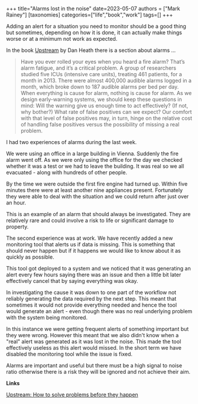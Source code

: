 +++
title="Alarms lost in the noise"
date=2023-05-07
authors = ["Mark Rainey"]
[taxonomies]
categories=["life","book","work"]
tags=[]
+++

Adding an alert for a situation you need to monitor should be a good thing but sometimes, depending on how it is done, it can actually make things worse or at a minimum not work as expected.

<!-- more -->

In the book [Upstream](https://www.amazon.co.uk/Upstream-solve-problems-before-happen-ebook/dp/B07VMVZ9MN) by Dan Heath there is a section about alarms ...

>Have you ever rolled your eyes when you heard a fire alarm? That’s alarm fatigue, and it’s a critical problem. A group of researchers studied five ICUs (intensive care units), treating 461 patients, for a month in 2013. There were almost 400,000 audible alarms logged in a month, which broke down to 187 audible alarms per bed per day. When everything is cause for alarm, nothing is cause for alarm. As we design early-warning systems, we should keep these questions in mind: Will the warning give us enough time to act effectively? (If not, why bother?) What rate of false positives can we expect? Our comfort with that level of false positives may, in turn, hinge on the relative cost of handling false positives versus the possibility of missing a real problem.

I had two experiences of alarms during the last week.

We were using an office in a large building in Vienna. Suddenly the fire alarm went off. As we were only using the office for the day we checked whether it was a test or we had to leave the building. It was real so we all evacuated - along with hundreds of other people.

By the time we were outside the first fire engine had turned up. Within five minutes there were at least another nine appliances present. Fortunately they were able to deal with the situation and we could return after just over an hour. 

This is an example of an alarm that should always be investigated. They are relatively rare and could involve a risk to life or significant damage to property.

The second experience was at work. We have recently added a new monitoring tool that alerts us if data is missing. This is something that should never happen but if it happens we would like to know about it as quickly as possible.

This tool got deployed to a system and we noticed that it was generating an alert every few hours saying there was an issue and then a little bit later effectively cancel that by saying everything was okay.

In investigating the cause it was down to one part of the workflow not reliably generating the data required by the next step. This meant that sometimes it would not provide everything needed and hence the tool would generate an alert - even though there was no real underlying problem with the system being monitored.

In this instance we were getting frequent alerts of something important but they were wrong. However this meant that we also didn't know when a "real" alert was generated as it was lost in the noise. This made the tool effectively useless as this alert would missed. In the short term we have disabled the monitoring tool while the issue is fixed.

Alarms are important and useful but there must be a high signal to noise ratio otherwise there is a risk they will be ignored and not achieve their aim.

__Links__

[Upstream: How to solve problems before they happen](https://www.amazon.co.uk/Upstream-solve-problems-before-happen-ebook/dp/B07VMVZ9MN)
